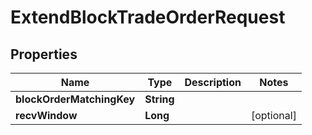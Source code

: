 

# ExtendBlockTradeOrderRequest


## Properties

| Name | Type | Description | Notes |
|------------ | ------------- | ------------- | -------------|
|**blockOrderMatchingKey** | **String** |  |  |
|**recvWindow** | **Long** |  |  [optional] |



